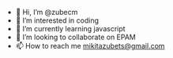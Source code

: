 - 👋 Hi, I’m @zubecm
- 👀 I’m interested in coding 
- 🌱 I’m currently learning javascript
- 💞️ I’m looking to collaborate on EPAM
- 📫 How to reach me mikitazubets@gmail.com

<!---
zubecm/zubecm is a ✨ special ✨ repository because its `README.md` (this file) appears on your GitHub profile.
You can click the Preview link to take a look at your changes.
--->
